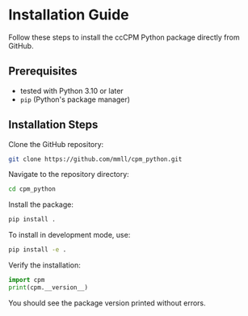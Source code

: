 # Installation Guide

Follow these steps to install the ccCPM Python package directly from GitHub.

## Prerequisites

- tested with Python 3.10 or later
- `pip` (Python's package manager)

## Installation Steps

Clone the GitHub repository:

```bash
git clone https://github.com/mmll/cpm_python.git
```

Navigate to the repository directory:

```bash
cd cpm_python
```

Install the package:

```bash
pip install .
```

To install in development mode, use:

```bash
pip install -e .
```

Verify the installation:

```python
import cpm
print(cpm.__version__)
```

You should see the package version printed without errors.